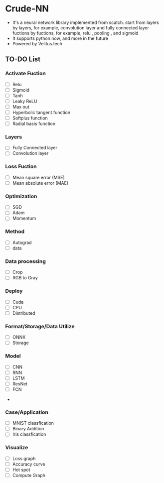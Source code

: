 # Crude-NN
- It's a neural network library implemented from scatch.
  start from layers by layers, for example, convolution layer and fully connected layer
  fuctions by fuctions, for example, relu , pooling , and sigmoid
- It supports python now, and more in the future
- Powered by Velitus.tech
## TO-DO List
### Activate Fuction
- [ ] Relu
- [ ] Sigmoid
- [ ] Tanh
- [ ] Leaky ReLU
- [ ] Max out
- [ ] Hyperbolic tangent function
- [ ] Softplus function
- [ ] Radial basis function
### Layers
- [ ] Fully Connected layer
- [ ] Convolution layer
### Loss Fuction
- [ ] Mean square error (MSE)
- [ ] Mean absolute error (MAE)
### Optimization
- [ ] SGD
- [ ] Adam
- [ ] Momentum
### Method
- [ ] Autograd
- [ ] data
### Data processing
- [ ] Crop
- [ ] RGB to Gray
### Deploy
- [ ] Cuda
- [ ] CPU
- [ ] Distributed
### Format/Storage/Data Utilize
- [ ] ONNX
- [ ] Storage
### Model
- [ ] CNN
- [ ] RNN
- [ ] LSTM
- [ ] ResNet
- [ ] FCN
- 
### Case/Application
- [ ] MNIST classfication
- [ ] Binary Addition
- [ ] Iris classfication
### Visualize
- [ ] Loss graph
- [ ] Accuracy curve
- [ ] Hot spot
- [ ] Compute Graph
